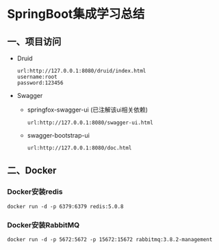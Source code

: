 # SpringBoot集成学习总结

## 一、项目访问

- Druid

  ```
  url:http://127.0.0.1:8080/druid/index.html
  username:root
  password:123456
  ```

- Swagger

  - springfox-swagger-ui (已注解该ui相关依赖)

    ```
    url:http://127.0.0.1:8080/swagger-ui.html
    ```

  - swagger-bootstrap-ui

    ```
    url:http://127.0.0.1:8080/doc.html
    ```

## 二、Docker

### Docker安装redis

```
docker run -d -p 6379:6379 redis:5.0.8
```

### Docker安装RabbitMQ

```
docker run -d -p 5672:5672 -p 15672:15672 rabbitmq:3.8.2-management
```

